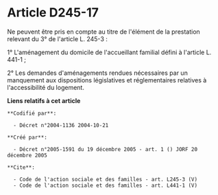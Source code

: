 # Article D245-17

Ne peuvent être pris en compte au titre de l'élément de la prestation relevant du 3° de l'article L. 245-3 : 

1° L'aménagement du domicile de l'accueillant familial défini à l'article L. 441-1 ; 

2° Les demandes d'aménagements rendues nécessaires par un manquement aux dispositions législatives et réglementaires
relatives à l'accessibilité du logement.

**Liens relatifs à cet article**

	**Codifié par**:

	  - Décret n°2004-1136 2004-10-21

	**Créé par**:

	  - Décret n°2005-1591 du 19 décembre 2005 - art. 1 () JORF 20 décembre 2005

	**Cite**:

	  - Code de l'action sociale et des familles - art. L245-3 (V)
	  - Code de l'action sociale et des familles - art. L441-1 (V)
